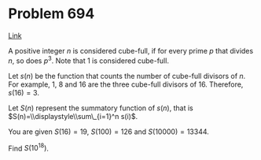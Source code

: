 # Problem 694

[Link](https://projecteuler.net/problem=694)

A positive integer $n$ is considered cube-full, if for every prime $p$ that divides $n$, so does $p^3$. Note that $1$ is considered cube-full. 

Let $s(n)$ be the function that counts the number of cube-full divisors of $n$. For example, $1$, $8$ and $16$ are the three cube-full divisors of $16$. Therefore, $s(16)=3$. 

Let $S(n)$ represent the summatory function of $s(n)$, that is $S(n)=\\displaystyle\\sum\_{i=1}^n s(i)$. 

You are given $S(16) = 19$, $S(100) = 126$ and $S(10000) = 13344$. 

Find $S(10^{18})$.
